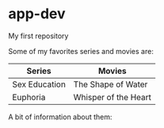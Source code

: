 # app-dev
My first repository

Some of my favorites series and movies are:

|  **Series**   |  **Movies**   |
| ------------- | ------------- |
| Sex Education | The Shape of Water  |
| Euphoria  | Whisper of the Heart  |

A bit of information about them:
